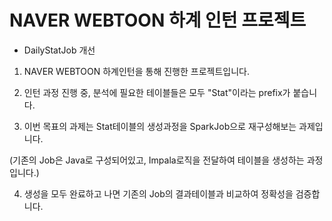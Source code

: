 # NAVER WEBTOON 하계 인턴 프로젝트

- DailyStatJob 개선

1) NAVER WEBTOON 하계인턴을 통해 진행한 프로젝트입니다.

2) 인턴 과정 진행 중, 분석에 필요한 테이블들은 모두 "Stat"이라는 prefix가 붙습니다.

3) 이번 목표의 과제는 Stat테이블의 생성과정을 SparkJob으로 재구성해보는 과제입니다.

(기존의 Job은 Java로 구성되어있고, Impala로직을 전달하여 테이블을 생성하는 과정입니다.) 

4) 생성을 모두 완료하고 나면 기존의 Job의 결과테이블과 비교하여 정확성을 검증합니다. 
